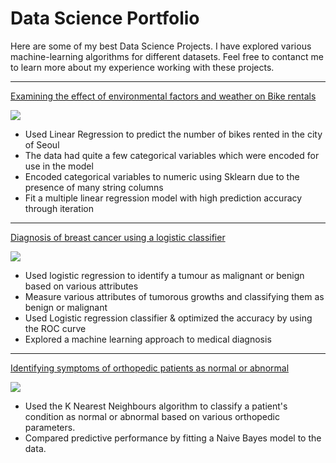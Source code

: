 # Data Science Portfolio

Here are some of my best Data Science Projects. I have explored various machine-learning algorithms for different datasets. Feel free to contanct me to learn more about my experience working with these projects.

***

[Examining the effect of environmental factors and weather on Bike rentals](/sample_page)

<img src="images/dummy_thumbnail.jpg?raw=true"/>

- Used Linear Regression to predict the number of bikes rented in the city of Seoul
- The data had quite a few categorical variables which were encoded for use in the model
- Encoded categorical variables to numeric using Sklearn due to the presence of many string columns
- Fit a multiple linear regression model with high prediction accuracy through iteration

***

[Diagnosis of breast cancer using a logistic classifier](/sample_page)

<img src="images/dummy_thumbnail.jpg?raw=true"/>

- Used logistic regression to identify a tumour as malignant or benign based on various attributes
- Measure various attributes of tumorous growths and classifying them as benign or malignant
- Used Logistic regression classifier & optimized the accuracy by using the ROC curve
- Explored a machine learning approach to medical diagnosis

***

[Identifying symptoms of orthopedic patients as normal or abnormal](/sample_page)

<img src="images/dummy_thumbnail.jpg?raw=true"/>

- Used the K Nearest Neighbours algorithm to classify a patient's condition as normal or abnormal based on various orthopedic parameters.
- Compared predictive performance by fitting a Naive Bayes model to the data.
